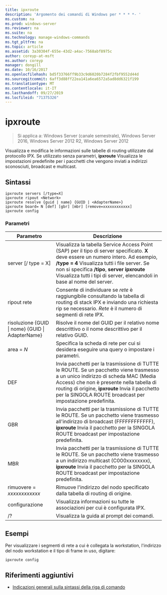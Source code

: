 ```yaml
---
title: ipxroute
description: 'Argomento dei comandi di Windows per * * * *- '
ms.custom: na
ms.prod: windows-server
ms.reviewer: na
ms.suite: na
ms.technology: manage-windows-commands
ms.tgt_pltfrm: na
ms.topic: article
ms.assetid: 3a30304f-655e-43d2-a4ac-7568abf8975c
author: coreyp-at-msft
ms.author: coreyp
manager: dongill
ms.date: 10/16/2017
ms.openlocfilehash: bd5f33766ff9b33c9d6020b7284f2fbf9552d44d
ms.sourcegitcommit: 6aff3d88ff22ea141a6ea6572a5ad8dd6321f199
ms.translationtype: MT
ms.contentlocale: it-IT
ms.lasthandoff: 09/27/2019
ms.locfileid: "71375326"
---
```

# <a name="ipxroute"></a>ipxroute

>Si applica a: Windows Server (canale semestrale), Windows Server 2016, Windows Server 2012 R2, Windows Server 2012

Visualizza e modifica le informazioni sulle tabelle di routing utilizzate dal protocollo IPX. Se utilizzato senza parametri,  **ipxroute** Visualizza le impostazioni predefinite per i pacchetti che vengono inviati a indirizzi sconosciuti, broadcast e multicast.   
## <a name="syntax"></a>Sintassi  
```  
ipxroute servers [/type=X]  
ipxroute ripout <Network>  
ipxroute resolve {guid | name} {GUID | <AdapterName>}  
ipxroute board= N [def] [gbr] [mbr] [remove=xxxxxxxxxxxx]  
ipxroute config  
```  
### <a name="parameters"></a>Parametri  
|Parametro|Descrizione|  
|-------|--------|  
|server [/ type = X]|Visualizza la tabella Service Access Point (SAP) per il tipo di server specificato.  **X** deve essere un numero intero. Ad esempio, **/type = 4** Visualizza tutti i file server. Se non si specifica **/tipo**, **server ipxroute** Visualizza tutti i tipi di server, elencandoli in base al nome del server.|  
|ripout rete|Consente di individuare se *rete* è raggiungibile consultando la tabella di routing di stack IPX e inviando una richiesta rip se necessario.  *Rete* è il numero di segmenti di rete IPX.|  
|risoluzione {GUID &#124; nome} {GUID &#124; AdapterName}|Risolve il nome del GUID per il relativo nome descrittivo o il nome descrittivo per il relativo GUID.|  
|area = *N*|Specifica la scheda di rete per cui si desidera eseguire una query o impostare i parametri.|  
|DEF|Invia pacchetti per la trasmissione di TUTTE le ROUTE. Se un pacchetto viene trasmesso a un unico indirizzo di scheda MAC (Media Access) che non è presente nella tabella di routing di origine, **ipxroute** Invia il pacchetto per la SINGOLA ROUTE broadcast per impostazione predefinita.|  
|GBR|Invia pacchetti per la trasmissione di TUTTE le ROUTE. Se un pacchetto viene trasmesso all'indirizzo di broadcast (FFFFFFFFFFFF), **ipxroute** Invia il pacchetto per la SINGOLA ROUTE broadcast per impostazione predefinita.|  
|MBR|Invia pacchetti per la trasmissione di TUTTE le ROUTE. Se un pacchetto viene trasmesso a un indirizzo multicast (C000xxxxxxxx), **ipxroute** Invia il pacchetto per la SINGOLA ROUTE broadcast per impostazione predefinita.|  
|rimuovere = *xxxxxxxxxxxx*|Rimuove l'indirizzo del nodo specificato dalla tabella di routing di origine.|  
|configurazione|Visualizza informazioni su tutte le associazioni per cui è configurata IPX.|  
|/?|Visualizza la guida al prompt dei comandi.|  
## <a name="BKMK_Examples"></a>Esempi  
Per visualizzare i segmenti di rete a cui è collegata la workstation, l'indirizzo del nodo workstation e il tipo di frame in uso, digitare:  
```  
ipxroute config  
```  
## <a name="additional-references"></a>Riferimenti aggiuntivi  
-   [Indicazioni generali sulla sintassi della riga di comando](command-line-syntax-key.md)  
